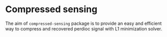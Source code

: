 # Compressed sensing
The aim of `compressed-sensing` package is to provide an easy and efficient way to compress and recovered perdioc signal with L1 minimization solver. 
